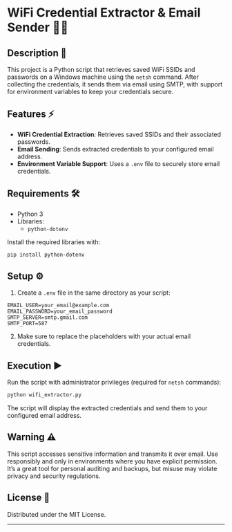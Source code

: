 # WiFi Credential Extractor & Email Sender 📡📩

## Description 📘
This project is a Python script that retrieves saved WiFi SSIDs and passwords on a Windows machine using the `netsh` command. After collecting the credentials, it sends them via email using SMTP, with support for environment variables to keep your credentials secure.

## Features ⚡
- **WiFi Credential Extraction**: Retrieves saved SSIDs and their associated passwords.
- **Email Sending**: Sends extracted credentials to your configured email address.
- **Environment Variable Support**: Uses a `.env` file to securely store email credentials.

## Requirements 🛠️
- Python 3
- Libraries:
  - `python-dotenv`

Install the required libraries with:
```bash
pip install python-dotenv
```

## Setup ⚙️
1. Create a `.env` file in the same directory as your script:
```env
EMAIL_USER=your_email@example.com
EMAIL_PASSWORD=your_email_password
SMTP_SERVER=smtp.gmail.com
SMTP_PORT=587
```
2. Make sure to replace the placeholders with your actual email credentials.

## Execution ▶️
Run the script with administrator privileges (required for `netsh` commands):
```bash
python wifi_extractor.py
```

The script will display the extracted credentials and send them to your configured email address.

## Warning ⚠️
This script accesses sensitive information and transmits it over email. Use responsibly and only in environments where you have explicit permission. It’s a great tool for personal auditing and backups, but misuse may violate privacy and security regulations.

## License 📄
Distributed under the MIT License.

---

